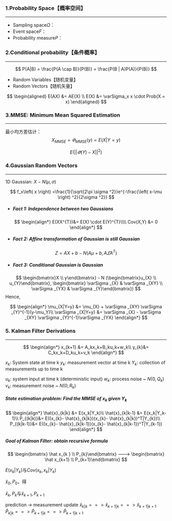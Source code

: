 ### 1.Probability Space【概率空间】
---
* Sampling space$\Omega$：
* Event space$F$：
* Probability measure$P$：


### 2.Conditional probability【条件概率】
---
$$
P(A|B) = \frac{P(A \cap B)}{P(B)} = \frac{P(B | A)P(A)}{P(B)}
$$

* Random Variables【随机变量】
* Random Vectors【随机矢量】

$$
\begin{aligned}
E(AX) &= AE(X) \\
E(X)  &= \varSigma_x x \cdot Prob(X = x)
\end{aligned}
$$

### 3.MMSE: Minimum Mean Squared Estimation
---

最小均方差估计：
$$
X_{MMSE}= \varPhi_{MMSE}(y)=E(X|Y=y)
$$

$$
E(||\varPhi(Y)-X||^2)
$$

### 4.Gaussian Random Vectors
---
1D Gaussian: $X - N(\mu, \sigma)$

$$
f_x\left( x \right) =\frac{1}{\sqrt{2\pi \sigma ^2}}e^{-\frac{\left( x-\mu \right) ^2}{2\sigma ^2}}
$$

* ##### Fact 1: Independence between two Gaussians
$$
\begin{align*}
E(XX^{T})&= E(X) \cdot E(Y)^{T}\\\\
Cov(X,Y) &= 0
\end{align*}
$$
* ##### Fact 2: Affine transformation of Gaussian is still Gaussian
$$
Z=AX+b - N(A\mu + b,A \varSigma {A^T})
$$
* ##### Fact 3: Conditional Gaussian is Gaussian
$$
\begin{bmatrix}X  \\  y\end{bmatrix} - N
(\begin{bmatrix}u_{X} \\ u_{Y}\end{bmatrix},
\begin{bmatrix} \varSigma _{X} & \varSigma _{XY} \\ \varSigma _{YX} & \varSigma _{Y}\end{bmatrix})
$$
Hence,

$$
\begin{align*}
\mu_{X|Y=y}  &= \mu_{X} + \varSigma _{XY} \varSigma _{Y}^{-1}(y-\mu_Y)\\
\varSigma _{X|Y=y} &= \varSigma _{X} - \varSigma _{XY} \varSigma _{Y}^{-1}\varSigma _{YX}
\end{align*}
$$

### 5. Kalman Filter Derivations
---
$$
\begin{align*}
x_{k+1} &= A_kx_k+B_ku_k+w_k\\
y_{k}&= C_kx_k+D_ku_k+v_k
\end{align*}
$$

$x_k$: System state at time k
$y_k$: measurement vector at time k
$Y_k$: collection of measurements up to time k

$u_k$: system input at time k (deterministic input)
$w_k$: process noise ~ $N(0,Q_k)$
$v_k$: measurement noise ~ $N(0,R_k)$

##### State estimation problem: Find the MMSE of $x_k$ given $Y_k$

$$
\begin{align*}
\hat{x}_{k|k} &= E(x_k|Y_k)\\
\hat{x}_{k|k-1} &= E(x_k|Y_k-1)\\
P_{(k|k)}&=  E((x_{k}- \hat{x}_{k|k})(x_{k}- \hat{x}_{k|k})^T|Y_{k})\\
P_{(k|k-1)}&=  E((x_{k}- \hat{x}_{k|k-1})(x_{k}- \hat{x}_{k|k-1})^T|Y_{k-1})
\end{align*}
$$


##### Goal of Kalman Filter: obtain recursive formula
$$
\begin{bmatrix} \hat x_{k }   \\ P_{k}\end{bmatrix} --->
\begin{bmatrix} \hat x_{k+1}   \\ P_{k+1}\end{bmatrix} 
$$

$E(x_{k}|Y_{k})$与$Cov(x_k,x_{k}|Y_{k})$

$\hat{x}_{0},P_{0}$，得

$\hat{x}_{k},P_{k}$与$\hat{x}_{k+1},P_{k+1}$

prediction -> measurement update
$\hat{x}_{k|k} ==> \hat{x}_{k+1|k} ==> \hat{x}_{k+1|k+1}$
$\hat{P}_{k|k} ==> \hat{P}_{k+1|k} ==> \hat{P}_{k+1|k+1}$